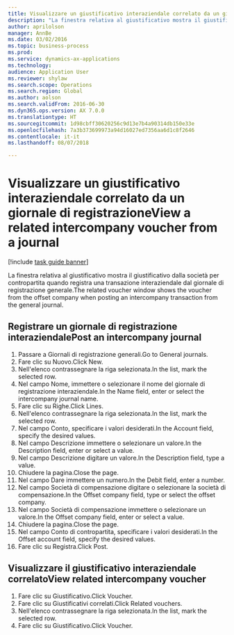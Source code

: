 ```yaml
--- 
title: Visualizzare un giustificativo interaziendale correlato da un giornale di registrazione
description: "La finestra relativa al giustificativo mostra il giustificativo dalla società per contropartita quando registra una transazione interaziendale dal giornale di registrazione generale."
author: aprilolson
manager: AnnBe
ms.date: 03/02/2016
ms.topic: business-process
ms.prod: 
ms.service: dynamics-ax-applications
ms.technology: 
audience: Application User
ms.reviewer: shylaw
ms.search.scope: Operations
ms.search.region: Global
ms.author: aolson
ms.search.validFrom: 2016-06-30
ms.dyn365.ops.version: AX 7.0.0
ms.translationtype: HT
ms.sourcegitcommit: 1d98cbff30620256c9d13e7b4a90314db150e33e
ms.openlocfilehash: 7a3b373699973a94d16027ed7356aa6d1c8f2646
ms.contentlocale: it-it
ms.lasthandoff: 08/07/2018

---
```

# <a name="view-a-related-intercompany-voucher-from-a-journal"></a><span data-ttu-id="aa4fb-103">Visualizzare un giustificativo interaziendale correlato da un giornale di registrazione</span><span class="sxs-lookup"><span data-stu-id="aa4fb-103">View a related intercompany voucher from a journal</span></span>

[!include [task guide banner](../../includes/task-guide-banner.md)]

<span data-ttu-id="aa4fb-104">La finestra relativa al giustificativo mostra il giustificativo dalla società per contropartita quando registra una transazione interaziendale dal giornale di registrazione generale.</span><span class="sxs-lookup"><span data-stu-id="aa4fb-104">The related voucher window shows the voucher from the offset company when posting an intercompany transaction from the general journal.</span></span>


## <a name="post-an-intercompany-journal"></a><span data-ttu-id="aa4fb-105">Registrare un giornale di registrazione interaziendale</span><span class="sxs-lookup"><span data-stu-id="aa4fb-105">Post an intercompany journal</span></span>
1. <span data-ttu-id="aa4fb-106">Passare a Giornali di registrazione generali.</span><span class="sxs-lookup"><span data-stu-id="aa4fb-106">Go to General journals.</span></span>
2. <span data-ttu-id="aa4fb-107">Fare clic su Nuovo.</span><span class="sxs-lookup"><span data-stu-id="aa4fb-107">Click New.</span></span>
3. <span data-ttu-id="aa4fb-108">Nell'elenco contrassegnare la riga selezionata.</span><span class="sxs-lookup"><span data-stu-id="aa4fb-108">In the list, mark the selected row.</span></span>
4. <span data-ttu-id="aa4fb-109">Nel campo Nome, immettere o selezionare il nome del giornale di registrazione interaziendale.</span><span class="sxs-lookup"><span data-stu-id="aa4fb-109">In the Name field, enter or select the intercompany journal name.</span></span>
5. <span data-ttu-id="aa4fb-110">Fare clic su Righe.</span><span class="sxs-lookup"><span data-stu-id="aa4fb-110">Click Lines.</span></span>
6. <span data-ttu-id="aa4fb-111">Nell'elenco contrassegnare la riga selezionata.</span><span class="sxs-lookup"><span data-stu-id="aa4fb-111">In the list, mark the selected row.</span></span>
7. <span data-ttu-id="aa4fb-112">Nel campo Conto, specificare i valori desiderati.</span><span class="sxs-lookup"><span data-stu-id="aa4fb-112">In the Account field, specify the desired values.</span></span>
8. <span data-ttu-id="aa4fb-113">Nel campo Descrizione immettere o selezionare un valore.</span><span class="sxs-lookup"><span data-stu-id="aa4fb-113">In the Description field, enter or select a value.</span></span>
9. <span data-ttu-id="aa4fb-114">Nel campo Descrizione digitare un valore.</span><span class="sxs-lookup"><span data-stu-id="aa4fb-114">In the Description field, type a value.</span></span>
10. <span data-ttu-id="aa4fb-115">Chiudere la pagina.</span><span class="sxs-lookup"><span data-stu-id="aa4fb-115">Close the page.</span></span>
11. <span data-ttu-id="aa4fb-116">Nel campo Dare immettere un numero.</span><span class="sxs-lookup"><span data-stu-id="aa4fb-116">In the Debit field, enter a number.</span></span>
12. <span data-ttu-id="aa4fb-117">Nel campo Società di compensazione digitare o selezionare la società di compensazione.</span><span class="sxs-lookup"><span data-stu-id="aa4fb-117">In the Offset company field, type or select the offset company.</span></span>
13. <span data-ttu-id="aa4fb-118">Nel campo Società di compensazione immettere o selezionare un valore.</span><span class="sxs-lookup"><span data-stu-id="aa4fb-118">In the Offset company field, enter or select a value.</span></span>
14. <span data-ttu-id="aa4fb-119">Chiudere la pagina.</span><span class="sxs-lookup"><span data-stu-id="aa4fb-119">Close the page.</span></span>
15. <span data-ttu-id="aa4fb-120">Nel campo Conto di contropartita, specificare i valori desiderati.</span><span class="sxs-lookup"><span data-stu-id="aa4fb-120">In the Offset account field, specify the desired values.</span></span>
16. <span data-ttu-id="aa4fb-121">Fare clic su Registra.</span><span class="sxs-lookup"><span data-stu-id="aa4fb-121">Click Post.</span></span>

## <a name="view-related-intercompany-voucher"></a><span data-ttu-id="aa4fb-122">Visualizzare il giustificativo interaziendale correlato</span><span class="sxs-lookup"><span data-stu-id="aa4fb-122">View related intercompany voucher</span></span>
1. <span data-ttu-id="aa4fb-123">Fare clic su Giustificativo.</span><span class="sxs-lookup"><span data-stu-id="aa4fb-123">Click Voucher.</span></span>
2. <span data-ttu-id="aa4fb-124">Fare clic su Giustificativi correlati.</span><span class="sxs-lookup"><span data-stu-id="aa4fb-124">Click Related vouchers.</span></span>
3. <span data-ttu-id="aa4fb-125">Nell'elenco contrassegnare la riga selezionata.</span><span class="sxs-lookup"><span data-stu-id="aa4fb-125">In the list, mark the selected row.</span></span>
4. <span data-ttu-id="aa4fb-126">Fare clic su Giustificativo.</span><span class="sxs-lookup"><span data-stu-id="aa4fb-126">Click Voucher.</span></span>


